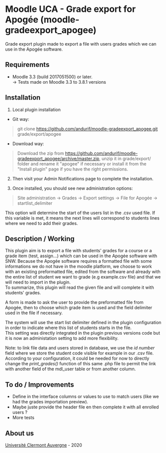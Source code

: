 Moodle UCA - Grade export for Apogée (moodle-gradeexport_apogee)
==================================
Grade export plugin made to export a file with users grades which we can use in the Apogée software.

Requirements
------------
- Moodle 3.3 (build 2017051500) or later.<br/>
-> Tests made on Moodle 3.3 to 3.8.1 versions<br/>

Installation
------------
1. Local plugin installation

- Git way:
> git clone https://github.com/andurif/moodle-gradeexport_apogee.git grade/export/apogee

- Download way:
> Download the zip from https://github.com/andurif/moodle-gradeexport_apogee/archive/master.zip, unzip it in grade/export/ folder and rename it "apogee" if necessary or install it from the "Install plugin" page if you have the right permissions.

2. Then visit your Admin Notifications page to complete the installation.

3. Once installed, you should see new administration options:

> Site administration -> Grades -> Export settings -> File for Apogée -> startlist_delimiter

This option will determine the start of the users list in the .csv used file. If this variable is met, it means the next lines will correspond to students lines where we need to add their grades.
  
Description / Working
------
<p> This plugin aim is to export a file with students' grades for a course or a grade item (test, assign...) which can be used in the Apogée software with SNW.
Because the Apogée software requires a formatted file with some informations we do not have in the moodle platform, we choose to work with an existing preformatted file, edited from the software and already with the entire list of student we want to grade (e.g example.csv file) and that we will need to import in the plugin.<br/>
To summarize, this plugin will read the given file and will complete it with students' grades.
</p> 
<p>A form is made to ask the user to provide the preformatted file from Apogée, then to choose which grade item is used and the field delimiter used in the file if necessary.</p>
<p>The system will use the start list delimiter defined in the plugin configuration in order to indicate where this list of students starts in the file.<br/>
This setting was directly integrated in the plugin previous versions code but it is now an administation setting to add more flexibility.</p>

<p>Note: to link file data and users stored in database, we use the <i>id number</i> field where we store the student code visible for example in our .csv file.<br/>
According to your configuration, it could be needed for now to directly change the <i>print_grades()</i> function of this same .php file to permit the link with another field of the mdl_user table or from another column.</p>


To do / Improvements
------
* Define in the interface columns or values to use to match users (like we had the grades importation preview).
* Maybe juste provide the header file en then complete it with all enrolled users ? 
* More tests


About us
------
<a href="https://www.uca.fr">Université Clermont Auvergne</a> - 2020
